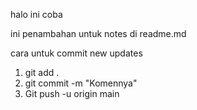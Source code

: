 halo ini coba

ini penambahan untuk notes di readme.md

cara untuk commit new updates

1. git add .
2. git commit -m "Komennya"
3. Git push -u origin main